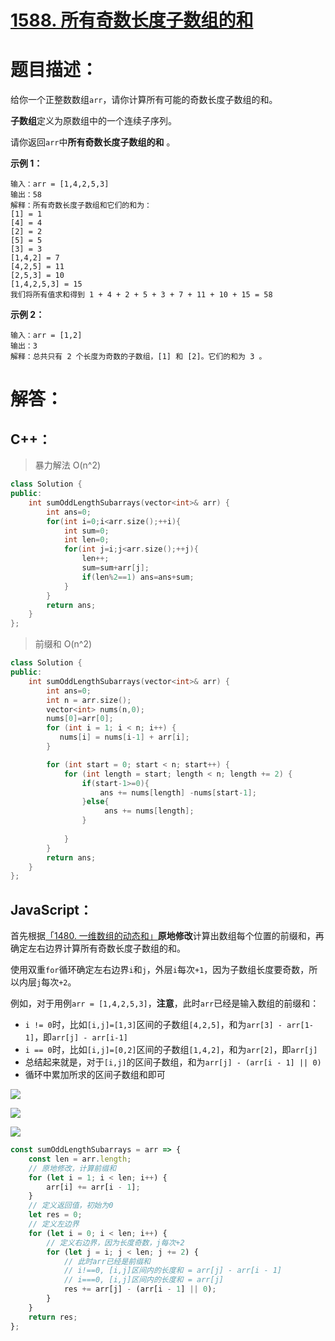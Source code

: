 # [1588. 所有奇数长度子数组的和](https://leetcode-cn.com/problems/sum-of-all-odd-length-subarrays/)

# 题目描述：

给你一个正整数数组`arr`，请你计算所有可能的奇数长度子数组的和。

**子数组**定义为原数组中的一个连续子序列。

请你返回`arr`中**所有奇数长度子数组的和** 。

**示例 1：**

```
输入：arr = [1,4,2,5,3]
输出：58
解释：所有奇数长度子数组和它们的和为：
[1] = 1
[4] = 4
[2] = 2
[5] = 5
[3] = 3
[1,4,2] = 7
[4,2,5] = 11
[2,5,3] = 10
[1,4,2,5,3] = 15
我们将所有值求和得到 1 + 4 + 2 + 5 + 3 + 7 + 11 + 10 + 15 = 58
```

**示例 2：**

```
输入：arr = [1,2]
输出：3
解释：总共只有 2 个长度为奇数的子数组，[1] 和 [2]。它们的和为 3 。
```

# 解答：

## C++：
> 暴力解法 O(n^2)
```Cpp
class Solution {
public:
    int sumOddLengthSubarrays(vector<int>& arr) {
        int ans=0;
        for(int i=0;i<arr.size();++i){
            int sum=0;
            int len=0;
            for(int j=i;j<arr.size();++j){
                len++;
                sum=sum+arr[j];
                if(len%2==1) ans=ans+sum;
            }
        }
        return ans;
    }
};
```
> 前缀和 O(n^2)
```Cpp
class Solution {
public:
    int sumOddLengthSubarrays(vector<int>& arr) {
        int ans=0;
        int n = arr.size();
        vector<int> nums(n,0);
        nums[0]=arr[0];
        for (int i = 1; i < n; i++) {
           nums[i] = nums[i-1] + arr[i];
        }

        for (int start = 0; start < n; start++) {
            for (int length = start; length < n; length += 2) {
                if(start-1>=0){
                    ans += nums[length] -nums[start-1];
                }else{
                     ans += nums[length];
                }
                
            }
        }
        return ans;
    }
};
```



## JavaScript：

首先根据<a href="https://leetcode-cn.com/problems/running-sum-of-1d-array/" target="_blank">「1480. 一维数组的动态和」</a>**原地修改**计算出数组每个位置的前缀和，再确定左右边界计算所有奇数长度子数组的和。

使用双重`for`循环确定左右边界`i`和`j`，外层`i`每次`+1`，因为子数组长度要奇数，所以内层`j`每次`+2`。

例如，对于用例`arr = [1,4,2,5,3]`，**注意**，此时`arr`已经是输入数组的前缀和：

- `i != 0`时，比如`[i,j]=[1,3]`区间的子数组`[4,2,5]`，和为`arr[3] - arr[1-1]`，即`arr[j] - arr[i-1]`
- `i == 0`时，比如`[i,j]=[0,2]`区间的子数组`[1,4,2]`，和为`arr[2]`，即`arr[j]`
- 总结起来就是，对于`[i,j]`的区间子数组，和为`arr[j] - (arr[i - 1] || 0)`
- 循环中累加所求的区间子数组和即可

![](https://jack-img.oss-cn-hangzhou.aliyuncs.com/img/20210829103814.png)

![](https://jack-img.oss-cn-hangzhou.aliyuncs.com/img/20210829103831.png)

![](https://jack-img.oss-cn-hangzhou.aliyuncs.com/img/20210829103849.png)

```javascript
const sumOddLengthSubarrays = arr => {
    const len = arr.length;
    // 原地修改，计算前缀和
    for (let i = 1; i < len; i++) {
        arr[i] += arr[i - 1];
    }
    // 定义返回值，初始为0
    let res = 0;
    // 定义左边界
    for (let i = 0; i < len; i++) {
        // 定义右边界，因为长度奇数，j每次+2
        for (let j = i; j < len; j += 2) {
            // 此时arr已经是前缀和
            // i!==0, [i,j]区间内的长度和 = arr[j] - arr[i - 1]
            // i===0, [i,j]区间内的长度和 = arr[j]
            res += arr[j] - (arr[i - 1] || 0);
        }
    }
    return res;
};
```

